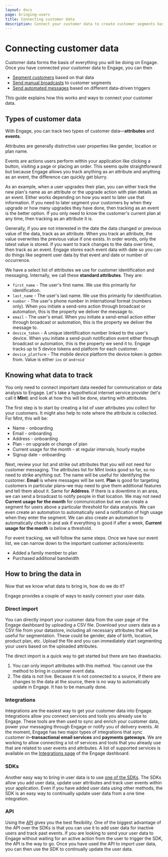 ```yaml
---
layout: docs
page: bringing-users
title: Connecting customer data
description: Connect your customer data to create customer segments based on the data, send targeted broadcasts and create message automation.
---
```


# Connecting customer data

Customer data forms the basis of everything you will be doing on Engage. Once you have connected your customer data to Engage, you can then

- [Segment customers](/docs/guides/segments) based on that data
- [Send manual broadcasts](/docs/guides/broadcasts) to customer segments
- [Send automated messages](/docs/guides/automations) based on different data-driven triggers

This guide explains how this works and ways to connect your customer data.

## Types of customer data

With Engage, you can track two types of customer data—**attributes** and **events**.

Attributes are generally distinctive user properties like gender, location or plan name.

Events are actions users perform within your application like clicking a button, visiting a page or placing an order. This seems quite straightforward but because Engage allows you track anything as an attribute and anything as an event, the difference can quickly get blurry. 

As an example, when a user upgrades their plan, you can either track the new plan's name as an attribute or the upgrade action with plan details as an event. Either works depending on how you want to later use that information. If you need to later segment your customers by when they upgrade or how many upgrades they have done, then tracking as an event is the better option. If you only need to know the customer's current plan at any time, then tracking as an attribute it is.

Generally, if you are not interested in the date the data changed or previous value of the data, track as an attribute. When you track an attribute, the value overwrites the previous value if one exists. In order words, only the latest value is stored. If you want to track changes to the data over time, then track as an event. Engage stores each event data with date so you can do things like segment user data by that event and date or number of occurrence.

We have a select list of attributes we use for customer identification and messaging. Internally, we call these **standard attributes**. They are:

- `first_name` - The user's first name. We use this primarily for identification.
- `last_name` - The user's last name. We use this primarily for identification.
- `number` - The user's phone number in international format (numbers only). When you initiate a send-sms action through broadcast or automation, this is the property we deliver the message to.
- `email` - The user's email. When you initiate a send-email action either through broadcast or automation, this is the property we deliver the message to.
- `device_token` - A unique identification number linked to the user's device. When you initiate a send-push notification event either through broadcast or automation, this is the property we send it to. Engage tracks up to 5 device tokens and platform for each customer.
- `device_platform` - The mobile device platform the device token is gotten from. Value is either `ios` or `android`

## Knowing what data to track

You only need to connect important data needed for communication or data analysis to Engage. Let's take a hypothetical internet service provider (let's call it <strong>MInt</strong>) and look at how this will be done, starting with attributes.

The first step is to start by creating a list of user attributes you collect for your customers. It might also help to note where the attribute is collected. For MInt, this will be:

- Name - onboarding
- Email - onboarding
- Address - onboarding
- Plan - on upgrade or change of plan
- Current usage for the month - at regular intervals, hourly maybe
- Signup date - onboarding

Next, review your list and strike out attributes that you will not need for customer messaging. The attributes list for MInt looks good so far, so no need to strike anything out. The name will be useful for identifying the customer. <strong>Email</strong> is where messages will be sent. <strong>Plan</strong> is good for targeting customers in particular plans–we may need to give them additional features and tell them about it. Same for <strong>Address</strong>. If there is a downtime in an area, we can send a broadcast to notify people in that location. We may not need <strong>Current usage for the month</strong> for communication but we can create a segment for users above a particular threshold for data analysis. We can even create an automation to automatically send a notification of high usage when they enter the segment. We can also create an automation to automatically check in and ask if everything is good if after a week, <strong>Current usage for the month</strong> is below a threshold.

For event tracking, we will follow the same steps. Once we have our event list, we can narrow down to the important customer actions/events:

- Added a family member to plan
- Purchased additional bandwidth

## How to bring the data in

Now that we know what data to bring in, how do we do it? 

Engage provides a couple of ways to easily connect your user data. 

### Direct import

You can directly import your customer data from the user page of the Engage dashboard by uploading a CSV file. Download your users data as a CSV file from your datastore, including all necessary attributes that will be useful for segmentation. These could be gender, date of birth, location, product plan, etc. Upload the file and you can immediately start segmenting your users based on the uploaded attributes.

The direct import is a quick way to get started but there are two drawbacks. 

1. You can only import attributes with this method. You cannot use the method to bring in customer event data.
2. The data is not live. Because it is not connected to a source, if there are changes to the data at the source, there is no way to automatically update in Engage. It has to be manually done.

### Integrations

Integrations are the easiest way to get your customer data into Engage. Integrations allow you connect services and tools you already use to Engage. These tools are then used to sync and enrich your customer data, power your messaging through Engage or notify you of delivery events. At the moment, Engage has two major types of integrations that sync customer in–**transactional email services** and **payments gateways**. We are working to allow connecting a lot of services and tools that you already use that are related to user events and attributes. A list of supported services is available on the [Integrations page](https://app.engage.so/settings/integrations) of the Engage dashboard.

### SDKs

Another easy way to bring in user data is to use [one of the SDKs](/docs/sdks). The SDKs allow you add user data, update user attributes and track user events within your application. Even if you have added user data using other methods, the SDK is an easy way to continually update user data from a one time integration.

### API

Using the [API](/docs/api) gives you the best flexibility. One of the biggest advantage of the API over the SDKs is that you can use it to add user data for inactive users and track past events. If you are looking to send your user data to Engage without waiting for an active action from the user to trigger the SDK, the API is the way to go. Once you have used the API to import user data, you can then use the SDK to continually update the user data.
